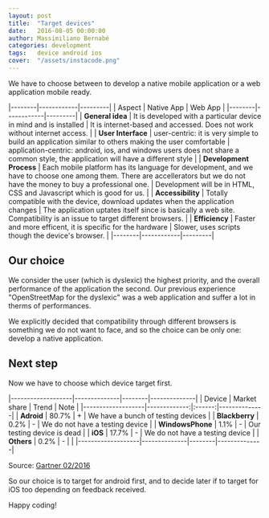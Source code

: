 ```yaml
---
layout: post
title:  "Target devices"
date:   2016-08-05 00:00:00
author: Massimiliano Bernabé
categories: development
tags:	device android ios
cover:  "/assets/instacode.png"
---
```


We have to choose between to develop a native mobile application or a web application mobile ready.

|--------|------------|---------|
| Aspect | Native App | Web App |
|--------|------------|---------|
| **General idea** | It is developed with a particular device in mind and is installed | It is internet-based and accessed. Does not work without internet access.  |
| **User Interface** | user-centric: it is very simple to build an application similar to others making the user comfortable | application-centric: android, ios, and windows users does not share a common style, the application will have a different style |
| **Development Process** | Each mobile platform has its language for development, and we have to choose one among them. There are accellerators but we do not have the money to buy a professional one. |  Development will be in HTML, CSS  and Javascript which is good for us. |
| **Accessibility** | Totally compatible with the device, download updates when the application changes | The application uptates itself since is basically a web site. Compatibility is an issue to target different browsers.  |
| **Efficiency** | Faster and more efficent, it is specific for the hardware | Slower, uses scripts though the device's browser.  |
|--------|------------|---------|

## Our choice

We consider the user (which is dyslexic) the highest priority, and the overall performance of the application the second. Our previous experience "OpenStreetMap for the dyslexic" was a web application and suffer a lot in therms of performances.

We explicitly decided that compatibility through different browsers is something we do not want to face, and so the choice can be only one: develop a native application.


## Next step

Now we have to choose which device target first.

|-------------------|--------------|--------|--------------|
| Device            | Market share | Trend  |         Note |
|-------------------|-------------:|:------:|--------------|
| **Adroid**        |        80.7% | +      | We have a bunch of testing devices | 
| **Blackberry**    |         0.2% | -      | We do not have a testing device |
| **WindowsPhone**  |         1.1% | -      | Our testing device is dead |
| **iOS**           |        17.7% | -      | We do not have a testing device |
| **Others**        |         0.2% | -      |              |
|-------------------|--------------|--------|--------------|

Source: [Gartner 02/2016](http://http://www.gartner.com/newsroom/id/3215217)

So our choice is to target for android first, and to decide later if to target for iOS too depending on feedback received.

Happy coding!
